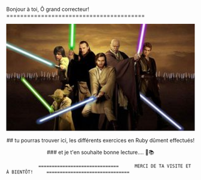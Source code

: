 <p align-text=center>
Bonjour à toi, Ô grand correcteur!
========================================
</p>                                                      
                                                      
                                                      
                                                      
                                                      
                                                      
                                                      
                             

<p align="center">
<img src="/img/image_jedi.jpg" width="600" title="hover text">
</p>
                                                      
                                                      
                                                      
                                                      
                                                      
                                                      
                                                      
<p align =center>
## tu pourras trouver ici, les différents exercices en Ruby dûment effectués!
</p>                                  
                                  
<p align =center>
### et je t'en souhaite bonne lecture.... 📙📚
</p>
                                                   


                               


                ==============================      MERCI DE TA VISITE ET À BIENTÔT!     ===============================

